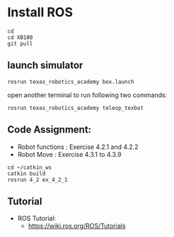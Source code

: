 # Install ROS
```
cd
cd XB100
git pull
```

## launch simulator 
```
rosrun texas_robotics_academy box.launch
```
open another terminal to run following two commands:
```
rosrun texas_robotics_academy teleop_texbot
```


## Code Assignment:
* Robot functions :  Exercise 4.2.1 and 4.2.2 
* Robot Move : Exercise 4.3.1 to 4.3.9
```
cd ~/catkin_ws
catkin build
rosrun 4_2 ex_4_2_1
```

## Tutorial 
* ROS Tutorial:
  * https://wiki.ros.org/ROS/Tutorials

